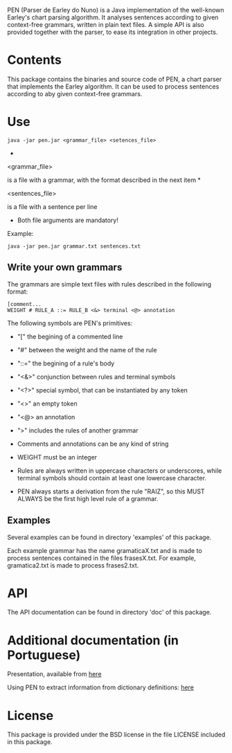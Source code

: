 PEN (Parser de Earley do Nuno) is a Java implementation of the well-known Earley's chart parsing algorithm.
It analyses sentences according to given context-free grammars, written in plain text files.
A simple API is also provided together with the parser, to ease its integration in other projects.


# Contents #

This package contains the binaries and source code of PEN, a chart parser that implements the Earley algorithm.
It can be used to process sentences according to aby given context-free grammars.


# Use #

```
java -jar pen.jar <grammar_file> <setences_file>
```

  * 

<grammar\_file>

 is a file with a grammar, with the format described in the next item
  * 

<sentences\_file>

 is a file with a sentence per line

  * Both file arguments are mandatory!

Example:
```
java -jar pen.jar grammar.txt sentences.txt
```

## Write your own grammars ##

The grammars are simple text files with rules described in the following format:

```
[comment...
WEIGHT # RULE_A ::= RULE_B <&> terminal <@> annotation
```

The following symbols are PEN's primitives:
  * "[" the begining of a commented line
  * "#" between the weight and the name of the rule
  * "::=" the begining of a rule's body
  * "<&>" conjunction between rules and terminal symbols
  * "<?>" special symbol, that can be instantiated by any token
  * "<>" an empty token
  * "<@> an annotation
  * ">" includes the rules of another grammar


  * Comments and annotations can be any kind of string
  * WEIGHT must be an integer
  * Rules are always written in uppercase characters or underscores, while terminal symbols should contain at least one lowercase character.
  * PEN always starts a derivation from the rule "RAIZ", so this MUST ALWAYS be the first high level rule of a grammar.

## Examples ##

Several examples can be found in directory 'examples' of this package.

Each example grammar has the name gramaticaX.txt and is made to process sentences contained in the files frasesX.txt.
For example, gramatica2.txt is made to process frases2.txt.


# API #

The API documentation can be found in directory 'doc' of this package.

# Additional documentation (in Portuguese) #

Presentation, available from
<a href='http://eden.dei.uc.pt/~hroliv/phd/GoncaloOliveira2009_PEN.pdf'>here</a>

Using PEN to extract information from dictionary definitions:
<a href='http://linguateca.dei.uc.pt/papel/GoncaloOliveiraetal2008relPAPEL3.pdf'>here</a>

# License #

This package is provided under the BSD license in the file LICENSE included in this package.
